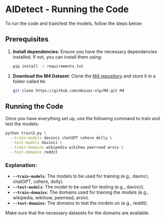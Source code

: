 

# AIDetect - Running the Code

To run the code and train/test the models, follow the steps below:

## Prerequisites

1. **Install dependencies**: Ensure you have the necessary dependencies installed. If not, you can install them using:

   ```bash
   pip install -r requirements.txt
   ```

2. **Download the M4 Dataset**: Clone the [M4 repository](https://github.com/mbzuai-nlp/M4.git) and store it in a folder called `M4`:

   ```bash
   git clone https://github.com/mbzuai-nlp/M4.git M4
   ```

## Running the Code

Once you have everything set up, use the following command to train and test the models:

```bash
python train2.py \
  --train-models davinci chatGPT cohere dolly \
  --test-models davinci \
  --train-domains wikipedia wikihow peerread arxiv \
  --test-domains reddit
```

### Explanation:

* **`--train-models`**: The models to be used for training (e.g., davinci, chatGPT, cohere, dolly).
* **`--test-models`**: The model to be used for testing (e.g., davinci).
* **`--train-domains`**: The domains used for training the models (e.g., wikipedia, wikihow, peerread, arxiv).
* **`--test-domains`**: The domains to test the models on (e.g., reddit).

Make sure that the necessary datasets for the domains are available.

